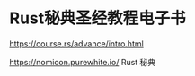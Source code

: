 # Rust秘典圣经教程电子书



 
https://course.rs/advance/intro.html


https://nomicon.purewhite.io/ Rust 秘典










